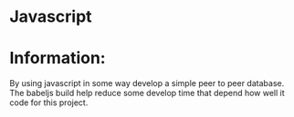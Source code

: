 # Javascript

# Information:
 By using javascript in some way develop a simple peer to peer database. The babeljs build help reduce some develop time that depend how well it code for this project.